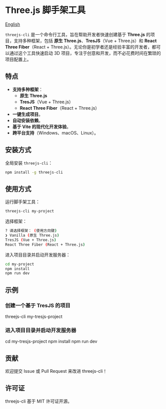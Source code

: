 # Three.js 脚手架工具

[English](./README.md)

`threejs-cli` 是一个命令行工具，旨在帮助开发者快速创建基于 **Three.js** 的项目，支持多种框架，包括 **原生 Three.js**、**TresJS**（Vue + Three.js）和 **React Three Fiber**（React + Three.js）。无论你是初学者还是经验丰富的开发者，都可以通过这个工具快速启动 3D 项目，专注于创意和开发，而不必花费时间在繁琐的项目配置上。

## 特点

- **支持多种框架**：
  - **原生 Three.js**
  - **TresJS**（Vue + Three.js）
  - **React Three Fiber**（React + Three.js）
- **一键生成项目**。
- **自动安装依赖**。
- **基于 Vite 的现代化开发体验**。
- **跨平台支持**（Windows、macOS、Linux）。

## 安装方式

全局安装 `threejs-cli`：

```bash
npm install -g threejs-cli
```

## 使用方式

运行脚手架工具：

```bash
threejs-cli my-project
```

选择框架：

```bash
? 请选择框架： (使用方向键)
❯ Vanilla (原生 Three.js)
TresJS (Vue + Three.js)
React Three Fiber (React + Three.js)
```

进入项目目录并启动开发服务器：

```bash
cd my-project
npm install
npm run dev
```

## 示例

### 创建一个基于 TresJS 的项目

threejs-cli my-tresjs-project

### 进入项目目录并启动开发服务器

cd my-tresjs-project
npm install
npm run dev

## 贡献

欢迎提交 Issue 或 Pull Request 来改进 threejs-cli！

## 许可证

threejs-cli 基于 MIT 许可证开源。
